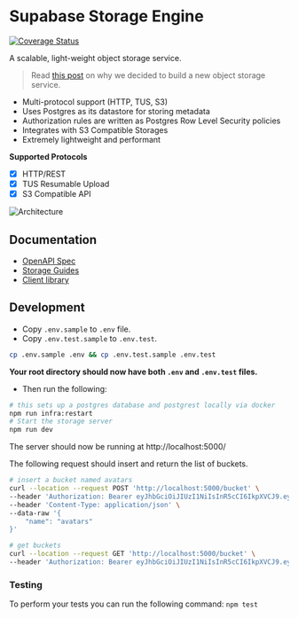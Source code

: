 # Supabase Storage Engine

[![Coverage Status](https://coveralls.io/repos/github/supabase/storage-api/badge.svg?branch=master)](https://coveralls.io/github/supabase/storage-api?branch=master)

A scalable, light-weight object storage service.

> Read [this post](https://supabase.io/blog/2021/03/30/supabase-storage) on why we decided to build a new object storage service.

- Multi-protocol support (HTTP, TUS, S3)
- Uses Postgres as its datastore for storing metadata
- Authorization rules are written as Postgres Row Level Security policies
- Integrates with S3 Compatible Storages
- Extremely lightweight and performant


**Supported Protocols**

- [x] HTTP/REST
- [x] TUS Resumable Upload
- [x] S3 Compatible API

![Architecture](./static/architecture.png?raw=true 'Architecture')

## Documentation

- [OpenAPI Spec](https://supabase.github.io/storage)
- [Storage Guides](https://supabase.io/docs/guides/storage)
- [Client library](https://supabase.io/docs/reference/javascript/storage-createbucket)

## Development

- Copy `.env.sample` to `.env` file.
- Copy `.env.test.sample` to `.env.test`.

```bash
cp .env.sample .env && cp .env.test.sample .env.test
````

**Your root directory should now have both `.env` and `.env.test` files.**

- Then run the following:

```bash
# this sets up a postgres database and postgrest locally via docker
npm run infra:restart
# Start the storage server
npm run dev
```

The server should now be running at http://localhost:5000/

The following request should insert and return the list of buckets.

```bash
# insert a bucket named avatars
curl --location --request POST 'http://localhost:5000/bucket' \
--header 'Authorization: Bearer eyJhbGciOiJIUzI1NiIsInR5cCI6IkpXVCJ9.eyJyb2xlIjoic2VydmljZV9yb2xlIiwiaWF0IjoxNjEzNTMxOTg1LCJleHAiOjE5MjkxMDc5ODV9.th84OKK0Iz8QchDyXZRrojmKSEZ-OuitQm_5DvLiSIc' \
--header 'Content-Type: application/json' \
--data-raw '{
    "name": "avatars"
}'

# get buckets
curl --location --request GET 'http://localhost:5000/bucket' \
--header 'Authorization: Bearer eyJhbGciOiJIUzI1NiIsInR5cCI6IkpXVCJ9.eyJyb2xlIjoic2VydmljZV9yb2xlIiwiaWF0IjoxNjEzNTMxOTg1LCJleHAiOjE5MjkxMDc5ODV9.th84OKK0Iz8QchDyXZRrojmKSEZ-OuitQm_5DvLiSIc'
```

### Testing

To perform your tests you can run the following command: `npm test`

